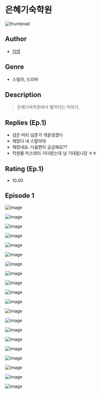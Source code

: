 # 은혜기숙학원
![thumbnail](https://image-comic.pstatic.net/user_contents_data/challenge_comic/2023/05/23/321023/upload_3559031595668628833_480x623.jpeg)

## Author
- [이영](https://comic.naver.com/artistTitle?id=321023)

## Genre
- 스릴러, 드라마

## Description
> 은혜기숙학원에서 벌어지는 이야기.

## Replies (Ep.1)
- 검은 머리 남준가 개잘생겼다
- 재밌다 내 스탈아야
- 재밌네요. 다음편이 궁금해요??
- 학원물 미스테리 기다렸는데 넘 기대됩니당 ㅎㅎ

## Rating (Ep.1)
- 10.00

## Episode 1
![image](https://image-comic.pstatic.net/user_contents_data/challenge_comic/2023/05/23/321023/upload_7306017505689101878.jpeg)

![image](https://image-comic.pstatic.net/user_contents_data/challenge_comic/2023/05/23/321023/upload_3631090311534555954.jpeg)

![image](https://image-comic.pstatic.net/user_contents_data/challenge_comic/2023/05/23/321023/upload_3979274659348625250.jpeg)

![image](https://image-comic.pstatic.net/user_contents_data/challenge_comic/2023/05/23/321023/upload_3474299738595276597.jpeg)

![image](https://image-comic.pstatic.net/user_contents_data/challenge_comic/2023/05/23/321023/upload_3775195397022377015.jpeg)

![image](https://image-comic.pstatic.net/user_contents_data/challenge_comic/2023/05/23/321023/upload_3618469901500496179.jpeg)

![image](https://image-comic.pstatic.net/user_contents_data/challenge_comic/2023/05/23/321023/upload_3616503072831190370.jpeg)

![image](https://image-comic.pstatic.net/user_contents_data/challenge_comic/2023/05/23/321023/upload_7292000931421380962.jpeg)

![image](https://image-comic.pstatic.net/user_contents_data/challenge_comic/2023/05/23/321023/upload_3977072328884629601.jpeg)

![image](https://image-comic.pstatic.net/user_contents_data/challenge_comic/2023/05/23/321023/upload_7233402454203054131.jpeg)

![image](https://image-comic.pstatic.net/user_contents_data/challenge_comic/2023/05/23/321023/upload_3762305830749562166.jpeg)

![image](https://image-comic.pstatic.net/user_contents_data/challenge_comic/2023/05/23/321023/upload_3905527116730807856.jpeg)

![image](https://image-comic.pstatic.net/user_contents_data/challenge_comic/2023/05/23/321023/upload_3834876866669917796.jpeg)

![image](https://image-comic.pstatic.net/user_contents_data/challenge_comic/2023/05/23/321023/upload_3906136434312229943.jpeg)

![image](https://image-comic.pstatic.net/user_contents_data/challenge_comic/2023/05/23/321023/upload_3977021936909051193.jpeg)

![image](https://image-comic.pstatic.net/user_contents_data/challenge_comic/2023/05/23/321023/upload_3846417358666084665.jpeg)

![image](https://image-comic.pstatic.net/user_contents_data/challenge_comic/2023/05/23/321023/upload_7306019678892155745.jpeg)

![image](https://image-comic.pstatic.net/user_contents_data/challenge_comic/2023/05/23/321023/upload_7377567322067907385.jpeg)

![image](https://image-comic.pstatic.net/user_contents_data/challenge_comic/2023/05/23/321023/upload_4121465706307204962.jpeg)

![image](https://image-comic.pstatic.net/user_contents_data/challenge_comic/2023/05/23/321023/upload_3631699221024301669.jpeg)
